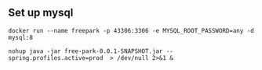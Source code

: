 ## Set up mysql

```
docker run --name freepark -p 43306:3306 -e MYSQL_ROOT_PASSWORD=any -d mysql:8
```

```
nohup java -jar free-park-0.0.1-SNAPSHOT.jar --spring.profiles.active=prod  > /dev/null 2>&1 &
```